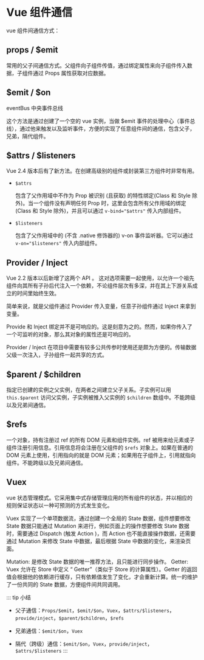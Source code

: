 # Vue 组件通信

vue 组件间通信方式：

## props / $emit

常用的父子间通信方式。父组件向子组件传值，通过绑定属性来向子组件传入数据，子组件通过 Props 属性获取对应数据。

## $emit / $on

eventBus 中央事件总线

这个方法是通过创建了一个空的 vue 实例，当做 $emit 事件的处理中心（事件总线），通过他来触发以及监听事件，方便的实现了任意组件间的通信，包含父子，兄弟，隔代组件。

## $attrs / $listeners

Vue 2.4 版本后有了新方法。在创建高级别的组件或封装第三方组件时非常有用。

- `$attrs`

  包含了父作用域中不作为 Prop 被识别 (且获取) 的特性绑定(Class 和 Style 除外)。当一个组件没有声明任何 Prop 时，这里会包含所有父作用域的绑定 (Class 和 Style 除外)，并且可以通过 `v-bind="$attrs"` 传入内部组件。
  
- `$listeners`

  包含了父作用域中的 (不含 .native 修饰器的) v-on 事件监听器。它可以通过 `v-on="$listeners"` 传入内部组件。

## Provider / Inject

Vue 2.2 版本以后新增了这两个 API 。 这对选项需要一起使用，以允许一个祖先组件向其所有子孙后代注入一个依赖，不论组件层次有多深，并在其上下游关系成立的时间里始终生效。

简单来说，就是父组件通过 Provider 传入变量，任意子孙组件通过 Inject 来拿到变量。

Provide 和 Inject 绑定并不是可响应的。这是刻意为之的。然而，如果你传入了一个可监听的对象，那么其对象的属性还是可响应的。

Provider / Inject 在项目中需要有较多公共传参时使用还是颇为方便的。传输数据父级一次注入，子孙组件一起共享的方式。

## $parent / $children

指定已创建的实例之父实例，在两者之间建立父子关系。子实例可以用 `this.$parent` 访问父实例，子实例被推入父实例的 `$children` 数组中。不能跨级以及兄弟间通信。

## $refs

一个对象，持有注册过 ref 的所有 DOM 元素和组件实例。ref 被用来给元素或子组件注册引用信息。引用信息将会注册在父组件的 `$refs` 对象上。如果在普通的 DOM 元素上使用，引用指向的就是 DOM 元素；如果用在子组件上，引用就指向组件。不能跨级以及兄弟间通信。

## Vuex

vue 状态管理模式。它采用集中式存储管理应用的所有组件的状态，并以相应的规则保证状态以一种可预测的方式发生变化。

Vuex 实现了一个单项数据流，通过创建一个全局的 State 数据，组件想要修改 State 数据只能通过 Mutation 来进行，例如页面上的操作想要修改 State 数据时，需要通过 Dispatch (触发 Action )，而 Action 也不能直接操作数据，还需要通过 Mutation 来修改 State 中数据，最后根据 State 中数据的变化，来渲染页面。

Mutation: 是修改 State 数据的唯一推荐方法，且只能进行同步操作。
Getter: Vuex 允许在 Store 中定义 “ Getter”（类似于 Store 的计算属性）。Getter 的返回值会根据他的依赖进行缓存，只有依赖值发生了变化，才会重新计算。统一的维护了一份共同的 State 数据，方便组件间共同调用。

::: tip 小结
- 父子通信：`Props/$emit`，`$emit/$on`，`Vuex`，`$attrs/$listeners`，`provide/inject`，`$parent/$children`，`$refs`

- 兄弟通信：`$emit/$on`，`Vuex`

- 隔代（跨级）通信：`$emit/$on`，`Vuex`，`provide/inject`，`$attrs/$listeners`
:::

